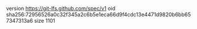 version https://git-lfs.github.com/spec/v1
oid sha256:72956526a0c32f345a2c6b5e1eca66d9f4cdc13e4471d9820b6bb657347313a6
size 1101

